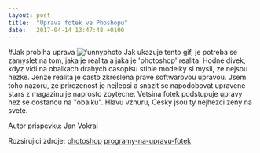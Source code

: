 ```yaml
---
layout: post
title:  "Uprava fotek ve Phoshopu"
date:   2017-04-14 13:47:48 +0100
---
```

#Jak probiha uprava
![funnyphoto](https://media.giphy.com/media/GBBLHDFzsGxry/giphy.gif "photoshopmater")
Jak ukazuje tento gif, je potreba se zamyslet na tom, jaka je realita a jaka je 'photoshop' realita. Hodne divek, kdyz vidi na obalkach drahych casopisu stihle modelky si mysli, ze nejsou hezke. Jenze realita je casto zkreslena prave softwarovou upravou. Jsem toho nazoru, ze prirozenost je nejlepsi a snazit se napodobovat upravene stars z magazinu je naprosto zbytecne. Vetsina fotek podstupuje upravy nez se dostanou na "obalku". Hlavu vzhuru, Cesky jsou ty nejhezci zeny na svete. 

Autor prispevku: Jan Vokral

Rozsirujici zdroje:
[photoshop](https://cs.wikipedia.org/wiki/Adobe_Photoshop "wikipedie-o-photoshopu")
[programy-na-upravu-fotek](http://www.zive.cz/clanky/9-nejlepsich-programu-na-upravu-fotek-placene-i-zdarma/sc-3-a-184321/default.aspx#part=1 "dalsi-programy")